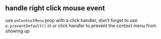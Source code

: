 ## handle right click mouse event
use `onContextMenu` prop with a click handler, don't forget to use `e.preventDefault()` in ur click handler to prevent the context menu from showing up
